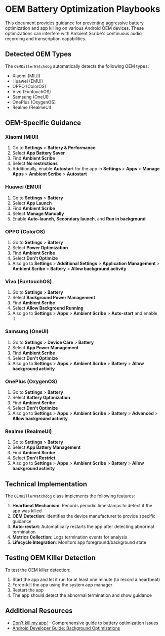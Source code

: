 # OEM Battery Optimization Playbooks

This document provides guidance for preventing aggressive battery optimization and app killing on various Android OEM devices. These optimizations can interfere with Ambient Scribe's continuous audio recording and transcription capabilities.

## Detected OEM Types

The `OEMKillerWatchdog` automatically detects the following OEM types:

- Xiaomi (MIUI)
- Huawei (EMUI)
- OPPO (ColorOS)
- Vivo (FuntouchOS)
- Samsung (OneUI)
- OnePlus (OxygenOS)
- Realme (RealmeUI)

## OEM-Specific Guidance

### Xiaomi (MIUI)

1. Go to **Settings** > **Battery & Performance**
2. Select **App Battery Saver**
3. Find **Ambient Scribe**
4. Select **No restrictions**
5. Additionally, enable **Autostart** for the app in **Settings** > **Apps** > **Manage Apps** > **Ambient Scribe** > **Autostart**

### Huawei (EMUI)

1. Go to **Settings** > **Battery**
2. Select **App Launch**
3. Find **Ambient Scribe**
4. Select **Manage Manually**
5. Enable **Auto-launch**, **Secondary launch**, and **Run in background**

### OPPO (ColorOS)

1. Go to **Settings** > **Battery**
2. Select **Power Optimization**
3. Find **Ambient Scribe**
4. Select **Don't Optimize**
5. Also go to **Settings** > **Additional Settings** > **Application Management** > **Ambient Scribe** > **Battery** > **Allow background activity**

### Vivo (FuntouchOS)

1. Go to **Settings** > **Battery**
2. Select **Background Power Management**
3. Find **Ambient Scribe**
4. Select **Allow Background Running**
5. Also go to **Settings** > **Apps** > **Ambient Scribe** > **Auto-start** and enable it

### Samsung (OneUI)

1. Go to **Settings** > **Device Care** > **Battery**
2. Select **App Power Management**
3. Find **Ambient Scribe**
4. Select **Don't Optimize**
5. Also go to **Settings** > **Apps** > **Ambient Scribe** > **Battery** > **Allow background activity**

### OnePlus (OxygenOS)

1. Go to **Settings** > **Battery**
2. Select **Battery Optimization**
3. Find **Ambient Scribe**
4. Select **Don't Optimize**
5. Also go to **Settings** > **Apps** > **Ambient Scribe** > **Battery** > **Advanced** > **Allow background activity**

### Realme (RealmeUI)

1. Go to **Settings** > **Battery**
2. Select **App Battery Management**
3. Find **Ambient Scribe**
4. Select **Don't Restrict**
5. Also go to **Settings** > **Apps** > **Ambient Scribe** > **Battery** > **Allow background activity**

## Technical Implementation

The `OEMKillerWatchdog` class implements the following features:

1. **Heartbeat Mechanism**: Records periodic timestamps to detect if the app was killed
2. **OEM Detection**: Identifies the device manufacturer to provide specific guidance
3. **Auto-restart**: Automatically restarts the app after detecting abnormal termination
4. **Metrics Collection**: Logs termination events for analysis
5. **Lifecycle Integration**: Monitors app foreground/background state

## Testing OEM Killer Detection

To test the OEM killer detection:

1. Start the app and let it run for at least one minute (to record a heartbeat)
2. Force-kill the app using the system app manager
3. Restart the app
4. The app should detect the abnormal termination and show guidance

## Additional Resources

- [Don't kill my app!](https://dontkillmyapp.com/) - Comprehensive guide to battery optimization issues
- [Android Developer Guide: Background Optimizations](https://developer.android.com/topic/performance/background-optimization)
